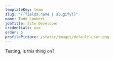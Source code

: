 ```yaml
---
templateKey: team
slug: "{{fields.name | slugify}}"
name: Todd Lambert
jobTitle: Site Developer
credentials: xxx
order: 5
profilePicture: /static/images/default-user.png
---
```

Testing, is this thing on?